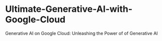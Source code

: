 # Ultimate-Generative-AI-with-Google-Cloud
Generative AI on Google Cloud: Unleashing the Power of of Generative AI
